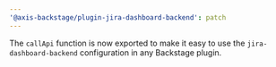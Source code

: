 ```yaml
---
'@axis-backstage/plugin-jira-dashboard-backend': patch
---
```


The `callApi` function is now exported to make it easy to use the `jira-dashboard-backend`
configuration in any Backstage plugin.
